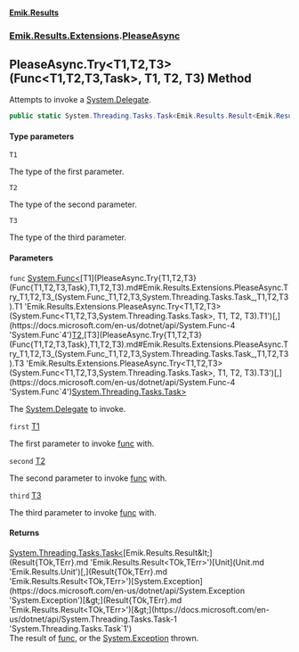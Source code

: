 #### [Emik.Results](index.md 'index')
### [Emik.Results.Extensions](Emik.Results.Extensions.md 'Emik.Results.Extensions').[PleaseAsync](PleaseAsync.md 'Emik.Results.Extensions.PleaseAsync')

## PleaseAsync.Try<T1,T2,T3>(Func<T1,T2,T3,Task>, T1, T2, T3) Method

Attempts to invoke a [System.Delegate](https://docs.microsoft.com/en-us/dotnet/api/System.Delegate 'System.Delegate').

```csharp
public static System.Threading.Tasks.Task<Emik.Results.Result<Emik.Results.Unit,System.Exception>> Try<T1,T2,T3>(System.Func<T1,T2,T3,System.Threading.Tasks.Task> func, T1 first, T2 second, T3 third);
```
#### Type parameters

<a name='Emik.Results.Extensions.PleaseAsync.Try_T1,T2,T3_(System.Func_T1,T2,T3,System.Threading.Tasks.Task_,T1,T2,T3).T1'></a>

`T1`

The type of the first parameter.

<a name='Emik.Results.Extensions.PleaseAsync.Try_T1,T2,T3_(System.Func_T1,T2,T3,System.Threading.Tasks.Task_,T1,T2,T3).T2'></a>

`T2`

The type of the second parameter.

<a name='Emik.Results.Extensions.PleaseAsync.Try_T1,T2,T3_(System.Func_T1,T2,T3,System.Threading.Tasks.Task_,T1,T2,T3).T3'></a>

`T3`

The type of the third parameter.
#### Parameters

<a name='Emik.Results.Extensions.PleaseAsync.Try_T1,T2,T3_(System.Func_T1,T2,T3,System.Threading.Tasks.Task_,T1,T2,T3).func'></a>

`func` [System.Func&lt;](https://docs.microsoft.com/en-us/dotnet/api/System.Func-4 'System.Func`4')[T1](PleaseAsync.Try{T1,T2,T3}(Func{T1,T2,T3,Task},T1,T2,T3).md#Emik.Results.Extensions.PleaseAsync.Try_T1,T2,T3_(System.Func_T1,T2,T3,System.Threading.Tasks.Task_,T1,T2,T3).T1 'Emik.Results.Extensions.PleaseAsync.Try<T1,T2,T3>(System.Func<T1,T2,T3,System.Threading.Tasks.Task>, T1, T2, T3).T1')[,](https://docs.microsoft.com/en-us/dotnet/api/System.Func-4 'System.Func`4')[T2](PleaseAsync.Try{T1,T2,T3}(Func{T1,T2,T3,Task},T1,T2,T3).md#Emik.Results.Extensions.PleaseAsync.Try_T1,T2,T3_(System.Func_T1,T2,T3,System.Threading.Tasks.Task_,T1,T2,T3).T2 'Emik.Results.Extensions.PleaseAsync.Try<T1,T2,T3>(System.Func<T1,T2,T3,System.Threading.Tasks.Task>, T1, T2, T3).T2')[,](https://docs.microsoft.com/en-us/dotnet/api/System.Func-4 'System.Func`4')[T3](PleaseAsync.Try{T1,T2,T3}(Func{T1,T2,T3,Task},T1,T2,T3).md#Emik.Results.Extensions.PleaseAsync.Try_T1,T2,T3_(System.Func_T1,T2,T3,System.Threading.Tasks.Task_,T1,T2,T3).T3 'Emik.Results.Extensions.PleaseAsync.Try<T1,T2,T3>(System.Func<T1,T2,T3,System.Threading.Tasks.Task>, T1, T2, T3).T3')[,](https://docs.microsoft.com/en-us/dotnet/api/System.Func-4 'System.Func`4')[System.Threading.Tasks.Task](https://docs.microsoft.com/en-us/dotnet/api/System.Threading.Tasks.Task 'System.Threading.Tasks.Task')[&gt;](https://docs.microsoft.com/en-us/dotnet/api/System.Func-4 'System.Func`4')

The [System.Delegate](https://docs.microsoft.com/en-us/dotnet/api/System.Delegate 'System.Delegate') to invoke.

<a name='Emik.Results.Extensions.PleaseAsync.Try_T1,T2,T3_(System.Func_T1,T2,T3,System.Threading.Tasks.Task_,T1,T2,T3).first'></a>

`first` [T1](PleaseAsync.Try{T1,T2,T3}(Func{T1,T2,T3,Task},T1,T2,T3).md#Emik.Results.Extensions.PleaseAsync.Try_T1,T2,T3_(System.Func_T1,T2,T3,System.Threading.Tasks.Task_,T1,T2,T3).T1 'Emik.Results.Extensions.PleaseAsync.Try<T1,T2,T3>(System.Func<T1,T2,T3,System.Threading.Tasks.Task>, T1, T2, T3).T1')

The first parameter to invoke [func](PleaseAsync.Try{T1,T2,T3}(Func{T1,T2,T3,Task},T1,T2,T3).md#Emik.Results.Extensions.PleaseAsync.Try_T1,T2,T3_(System.Func_T1,T2,T3,System.Threading.Tasks.Task_,T1,T2,T3).func 'Emik.Results.Extensions.PleaseAsync.Try<T1,T2,T3>(System.Func<T1,T2,T3,System.Threading.Tasks.Task>, T1, T2, T3).func') with.

<a name='Emik.Results.Extensions.PleaseAsync.Try_T1,T2,T3_(System.Func_T1,T2,T3,System.Threading.Tasks.Task_,T1,T2,T3).second'></a>

`second` [T2](PleaseAsync.Try{T1,T2,T3}(Func{T1,T2,T3,Task},T1,T2,T3).md#Emik.Results.Extensions.PleaseAsync.Try_T1,T2,T3_(System.Func_T1,T2,T3,System.Threading.Tasks.Task_,T1,T2,T3).T2 'Emik.Results.Extensions.PleaseAsync.Try<T1,T2,T3>(System.Func<T1,T2,T3,System.Threading.Tasks.Task>, T1, T2, T3).T2')

The second parameter to invoke [func](PleaseAsync.Try{T1,T2,T3}(Func{T1,T2,T3,Task},T1,T2,T3).md#Emik.Results.Extensions.PleaseAsync.Try_T1,T2,T3_(System.Func_T1,T2,T3,System.Threading.Tasks.Task_,T1,T2,T3).func 'Emik.Results.Extensions.PleaseAsync.Try<T1,T2,T3>(System.Func<T1,T2,T3,System.Threading.Tasks.Task>, T1, T2, T3).func') with.

<a name='Emik.Results.Extensions.PleaseAsync.Try_T1,T2,T3_(System.Func_T1,T2,T3,System.Threading.Tasks.Task_,T1,T2,T3).third'></a>

`third` [T3](PleaseAsync.Try{T1,T2,T3}(Func{T1,T2,T3,Task},T1,T2,T3).md#Emik.Results.Extensions.PleaseAsync.Try_T1,T2,T3_(System.Func_T1,T2,T3,System.Threading.Tasks.Task_,T1,T2,T3).T3 'Emik.Results.Extensions.PleaseAsync.Try<T1,T2,T3>(System.Func<T1,T2,T3,System.Threading.Tasks.Task>, T1, T2, T3).T3')

The third parameter to invoke [func](PleaseAsync.Try{T1,T2,T3}(Func{T1,T2,T3,Task},T1,T2,T3).md#Emik.Results.Extensions.PleaseAsync.Try_T1,T2,T3_(System.Func_T1,T2,T3,System.Threading.Tasks.Task_,T1,T2,T3).func 'Emik.Results.Extensions.PleaseAsync.Try<T1,T2,T3>(System.Func<T1,T2,T3,System.Threading.Tasks.Task>, T1, T2, T3).func') with.

#### Returns
[System.Threading.Tasks.Task&lt;](https://docs.microsoft.com/en-us/dotnet/api/System.Threading.Tasks.Task-1 'System.Threading.Tasks.Task`1')[Emik.Results.Result&lt;](Result{TOk,TErr}.md 'Emik.Results.Result<TOk,TErr>')[Unit](Unit.md 'Emik.Results.Unit')[,](Result{TOk,TErr}.md 'Emik.Results.Result<TOk,TErr>')[System.Exception](https://docs.microsoft.com/en-us/dotnet/api/System.Exception 'System.Exception')[&gt;](Result{TOk,TErr}.md 'Emik.Results.Result<TOk,TErr>')[&gt;](https://docs.microsoft.com/en-us/dotnet/api/System.Threading.Tasks.Task-1 'System.Threading.Tasks.Task`1')  
The result of [func](PleaseAsync.Try{T1,T2,T3}(Func{T1,T2,T3,Task},T1,T2,T3).md#Emik.Results.Extensions.PleaseAsync.Try_T1,T2,T3_(System.Func_T1,T2,T3,System.Threading.Tasks.Task_,T1,T2,T3).func 'Emik.Results.Extensions.PleaseAsync.Try<T1,T2,T3>(System.Func<T1,T2,T3,System.Threading.Tasks.Task>, T1, T2, T3).func'), or the [System.Exception](https://docs.microsoft.com/en-us/dotnet/api/System.Exception 'System.Exception') thrown.